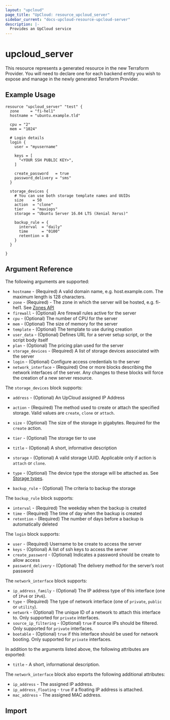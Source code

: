 ```yaml
---
layout: "upcloud"
page_title: "UpCloud: resource_upcloud_server"
sidebar_current: "docs-upcloud-resource-upcloud-server"
description: |-
  Provides an UpCloud service
---
```


# upcloud_server

This resource represents a generated resource in the new Terraform Provider.  You will need to declare one for each backend entity you wish to expose and manage in the newly generated Terraform Provider. 

## Example Usage

```hcl
resource "upcloud_server" "test" {
  zone     = "fi-hel1"
  hostname = "ubuntu.example.tld"

  cpu = "2"
  mem = "1024"

  # Login details
  login {
    user = "myusername"

    keys = [
      "<YOUR SSH PUBLIC KEY>",
    ]

    create_password   = true
    password_delivery = "sms"
  }

  storage_devices {
    # You can use both storage template names and UUIDs
    size    = 50
    action  = "clone"
    tier    = "maxiops"
    storage = "Ubuntu Server 16.04 LTS (Xenial Xerus)"

    backup_rule = {
      interval  = "daily"
      time      = "0100"
      retention = 8
    }
  }

}

```

## Argument Reference

The following arguments are supported:

* `hostname` - (Required) A valid domain name, e.g. host.example.com. The maximum length is 128 characters.
* `zone` - (Required) - The zone in which the server will be hosted, e.g. fi-hel1. See [Zones API](https://developers.upcloud.com/1.3/5-zones/)
* `firewall` - (Optional) Are firewall rules active for the server
* `cpu` - (Optional) The number of CPU for the server
* `mem` - (Optional) The size of memory for the server
* `template` - (Optional) The template to use during creation
* `user_data` - (Optional) Defines URL for a server setup script, or the script body itself
* `plan` - (Optional) The pricing plan used for the server
* `storage_devices` - (Required) A list of storage devices associated with the server
* `login` - (Optional) Configure access credentials to the server
* `network_interface` - (Required) One or more blocks describing the network interfaces of the server. Any changes to these blocks will force the creation of a new server resource.

The `storage_devices` block supports:

* `address` - (Optional) An UpCloud assigned IP Address
* `action` - (Required) The method used to create or attach the specified storage. Valid values are `create`, `clone` or `attach`.
* `size` - (Optional) The size of the storage in gigabytes. Required for the `create` action.
* `tier` - (Optional) The storage tier to use
* `title` - (Optional) A short, informative description
* `storage` - (Optional) A valid storage UUID. Applicable only if action is `attach` or `clone`.

* `type` - (Optional) The device type the storage will be attached as. See [Storage types](https://developers.upcloud.com/1.3/9-storages/).
* `backup_rule` - (Optional) The criteria to backup the storage

The `backup_rule` block supports:

* `interval` - (Required) The weekday when the backup is created
* `time` - (Required) The time of day when the backup is created
* `retention` - (Required) The number of days before a backup is automatically deleted

The `login` block supports:

* `user` - (Required) Username to be create to access the server
* `keys` - (Optional) A list of ssh keys to access the server
* `create_password` - (Optional) Indicates a password should be create to allow access
* `password_delivery` - (Optional) The delivery method for the server’s root password

The `network_interface` block supports:

* `ip_address_family` - (Optional) The IP address type of this interface (one of `IPv4` or `IPv6`).
* `type` - (Required) The type of network interface (one of `private`, `public` or `utility`).
* `network` - (Optional) The unique ID of a network to attach this interface to. Only supported for `private` interfaces.
* `source_ip_filtering` - (Optional) `true` if source IPs should be filtered. Only supported for `private` interfaces.
* `bootable` - (Optional) `true` if this interface should be used for network booting. Only supported for `private` interfaces.

In addition to the arguments listed above, the following attributes are exported:

* `title` - A short, informational description.

The `network_interface` block also exports the following additional attributes:

* `ip_address` - The assigned IP address.
* `ip_address_floating` - `true` if a floating IP address is attached.
* `mac_address` - The assigned MAC address.

## Import